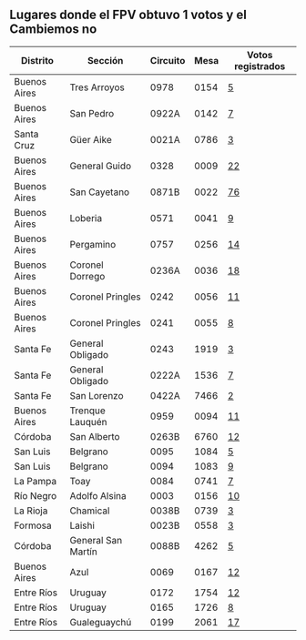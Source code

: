 ## Lugares donde el FPV obtuvo 1 votos y el Cambiemos no

Distrito | Sección | Circuito | Mesa | Votos registrados
 --- | --- | --- | --- | ---
Buenos Aires | Tres Arroyos | 0978 | 0154 | [5](http://www.resultados.gob.ar/bltgetelegr/02/117/0978/021170978_0154.htm)
Buenos Aires | San Pedro | 0922A | 0142 | [7](http://www.resultados.gob.ar/bltgetelegr/02/108/0922A/021080922A0142.htm)
Santa Cruz | Güer Aike | 0021A | 0786 | [3](http://www.resultados.gob.ar/bltgetelegr/20/007/0021A/200070021A0786.htm)
Buenos Aires | General Guido | 0328 | 0009 | [22](http://www.resultados.gob.ar/bltgetelegr/02/043/0328/020430328_0009.htm)
Buenos Aires | San Cayetano | 0871B | 0022 | [76](http://www.resultados.gob.ar/bltgetelegr/02/104/0871B/021040871B0022.htm)
Buenos Aires | Loberia | 0571 | 0041 | [9](http://www.resultados.gob.ar/bltgetelegr/02/068/0571/020680571_0041.htm)
Buenos Aires | Pergamino | 0757 | 0256 | [14](http://www.resultados.gob.ar/bltgetelegr/02/087/0757/020870757_0256.htm)
Buenos Aires | Coronel Dorrego | 0236A | 0036 | [18](http://www.resultados.gob.ar/bltgetelegr/02/025/0236A/020250236A0036.htm)
Buenos Aires | Coronel Pringles | 0242 | 0056 | [11](http://www.resultados.gob.ar/bltgetelegr/02/026/0242/020260242_0056.htm)
Buenos Aires | Coronel Pringles | 0241 | 0055 | [8](http://www.resultados.gob.ar/bltgetelegr/02/026/0241/020260241_0055.htm)
Santa Fe | General Obligado | 0243 | 1919 | [3](http://www.resultados.gob.ar/bltgetelegr/21/007/0243/210070243_1919.htm)
Santa Fe | General Obligado | 0222A | 1536 | [7](http://www.resultados.gob.ar/bltgetelegr/21/007/0222A/210070222A1536.htm)
Santa Fe | San Lorenzo | 0422A | 7466 | [2](http://www.resultados.gob.ar/bltgetelegr/21/020/0422A/210200422A7466.htm)
Buenos Aires | Trenque Lauquén | 0959 | 0094 | [11](http://www.resultados.gob.ar/bltgetelegr/02/115/0959/021150959_0094.htm)
Córdoba | San Alberto | 0263B | 6760 | [12](http://www.resultados.gob.ar/bltgetelegr/04/018/0263B/040180263B6760.htm)
San Luis | Belgrano | 0095 | 1084 | [5](http://www.resultados.gob.ar/bltgetelegr/19/008/0095/190080095_1084.htm)
San Luis | Belgrano | 0094 | 1083 | [9](http://www.resultados.gob.ar/bltgetelegr/19/008/0094/190080094_1083.htm)
La Pampa | Toay | 0084 | 0741 | [7](http://www.resultados.gob.ar/bltgetelegr/11/020/0084/110200084_0741.htm)
Río Negro | Adolfo Alsina | 0003 | 0156 | [10](http://www.resultados.gob.ar/bltgetelegr/16/001/0003/160010003_0156.htm)
La Rioja | Chamical | 0038B | 0739 | [3](http://www.resultados.gob.ar/bltgetelegr/12/012/0038B/120120038B0739.htm)
Formosa | Laishi | 0023B | 0558 | [3](http://www.resultados.gob.ar/bltgetelegr/09/002/0023B/090020023B0558.htm)
Córdoba | General San Martín | 0088B | 4262 | [5](http://www.resultados.gob.ar/bltgetelegr/04/006/0088B/040060088B4262.htm)
Buenos Aires | Azul | 0069 | 0167 | [12](http://www.resultados.gob.ar/bltgetelegr/02/006/0069/020060069_0167.htm)
Entre Ríos | Uruguay | 0172 | 1754 | [12](http://www.resultados.gob.ar/bltgetelegr/08/009/0172/080090172_1754.htm)
Entre Ríos | Uruguay | 0165 | 1726 | [8](http://www.resultados.gob.ar/bltgetelegr/08/009/0165/080090165_1726.htm)
Entre Ríos | Gualeguaychú | 0199 | 2061 | [17](http://www.resultados.gob.ar/bltgetelegr/08/010/0199/080100199_2061.htm)